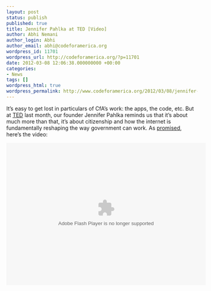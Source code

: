 ```yaml
---
layout: post
status: publish
published: true
title: Jennifer Pahlka at TED [Video]
author: Abhi Nemani
author_login: Abhi
author_email: abhi@codeforamerica.org
wordpress_id: 11701
wordpress_url: http://codeforamerica.org/?p=11701
date: 2012-03-08 12:06:38.000000000 +00:00
categories:
- News
tags: []
wordpress_html: true
wordpress_permalink: http://www.codeforamerica.org/2012/03/08/jennifer-pahlka-at-ted-video/
---
```


<p>It’s easy to get lost in particulars of CfA’s work: the apps, the code, etc. But at <a href="http://www.ted.com/talks/jennifer_pahlka_coding_a_better_government.html">TED</a> last month, our founder Jennifer Pahlka reminds us that it’s about much more than that, it’s about citizenship and how the internet is fundamentally reshaping the way government can work. As <a href="http://codeforamerica.org/2012/03/03/code-for-america-on-the-ted-stage/">promised</a>, here’s the video:</p>
<p><object height="374" width="526"><param name="movie" value="http://video.ted.com/assets/player/swf/EmbedPlayer.swf"></param><param name="allowFullScreen" value="true"></param><param name="allowScriptAccess" value="always"></param><param name="wmode" value="transparent"></param><param name="bgColor" value="#ffffff"></param><param name="flashvars" value="vu=http://video.ted.com/talk/stream/2012/Blank/JenniferPahlka_2012-320k.mp4&amp;su=http://images.ted.com/images/ted/tedindex/embed-posters/JenniferPahlka_2012-embed.jpg&amp;vw=512&amp;vh=288&amp;ap=0&amp;ti=1381&amp;lang=&amp;introDuration=15330&amp;adDuration=4000&amp;postAdDuration=830&amp;adKeys=talk=jennifer_pahlka_coding_a_better_government;year=2012;theme=the_power_of_cities;theme=the_rise_of_collaboration;theme=women_reshaping_the_world;theme=technology_history_and_destiny;theme=design_like_you_give_a_damn;event=TED2012;tag=activism;tag=city;tag=government;tag=technology;&amp;preAdTag=tconf.ted/embed;tile=1;sz=512x288;"></param><embed allowfullscreen="true" allowscriptaccess="always" bgcolor="#ffffff" flashvars="vu=http://video.ted.com/talk/stream/2012/Blank/JenniferPahlka_2012-320k.mp4&amp;su=http://images.ted.com/images/ted/tedindex/embed-posters/JenniferPahlka_2012-embed.jpg&amp;vw=512&amp;vh=288&amp;ap=0&amp;ti=1381&amp;lang=&amp;introDuration=15330&amp;adDuration=4000&amp;postAdDuration=830&amp;adKeys=talk=jennifer_pahlka_coding_a_better_government;year=2012;theme=the_power_of_cities;theme=the_rise_of_collaboration;theme=women_reshaping_the_world;theme=technology_history_and_destiny;theme=design_like_you_give_a_damn;event=TED2012;tag=activism;tag=city;tag=government;tag=technology;&amp;preAdTag=tconf.ted/embed;tile=1;sz=512x288;" height="374" pluginspace="http://www.macromedia.com/go/getflashplayer" src="http://video.ted.com/assets/player/swf/EmbedPlayer.swf" type="application/x-shockwave-flash" width="526" wmode="transparent"></embed></object></p>
